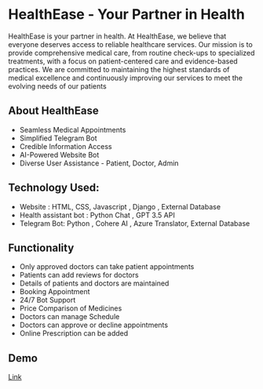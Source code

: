 # HealthEase - Your Partner in Health

HealthEase is your partner in health. At HealthEase, we believe that everyone deserves access to reliable healthcare services. Our mission is to provide comprehensive medical care, from routine check-ups to specialized treatments, with a focus on patient-centered care and evidence-based practices. We are committed to maintaining the highest standards of medical excellence and continuously improving our services to meet the evolving needs of our patients
	

## About HealthEase
- Seamless Medical Appointments
- Simplified Telegram Bot
- Credible Information Access
- AI-Powered Website Bot
- Diverse User Assistance - Patient, Doctor, Admin

## Technology Used:
- Website : HTML, CSS, Javascript , Django , External Database
- Health assistant bot :  Python Chat , GPT 3.5 API
- Telegram Bot: Python , Cohere AI , Azure Translator, External Database

## Functionality

- Only approved doctors can take patient appointments
- Patients can add reviews for doctors
- Details of patients and doctors are maintained
- Booking Appointment
- 24/7 Bot Support
- Price Comparison of Medicines
- Doctors can manage Schedule
- Doctors can approve or decline appointments
- Online Prescription can be added

## Demo 
[Link](https://drive.google.com/file/d/1kL85S3QwdHUKR6hDiXaxnmmsgd02lXtC/view?usp=sharing)



